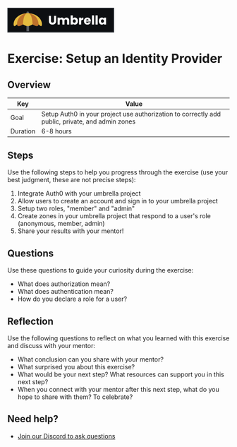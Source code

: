<a href="../../overview/README.md"><img src="../umbrella.svg" alt="Umbrella project"></a>

# Exercise: Setup an Identity Provider

## Overview

| Key | Value |
| --- | --- |
| Goal | Setup Auth0 in your project use authorization to correctly add public, private, and admin zones |
| Duration | 6-8 hours |


## Steps

Use the following steps to help you progress through the exercise (use your best judgment, these are not precise steps):

1. Integrate Auth0 with your umbrella project
2. Allow users to create an account and sign in to your umbrella project
3. Setup two roles, "member" and "admin"
4. Create zones in your umbrella project that respond to a user's role (anonymous, member, admin)
5. Share your results with your mentor!

## Questions

Use these questions to guide your curiosity during the exercise:

- What does authorization mean?
- What does authentication mean?
- How do you declare a role for a user?

## Reflection

Use the following questions to reflect on what you learned with this exercise and discuss with your mentor:

- What conclusion can you share with your mentor?
- What surprised you about this exercise?
- What would be your next step? What resources can support you in this next step?
- When you connect with your mentor after this next step, what do you hope to share with them? To celebrate? 

## Need help?

- [Join our Discord to ask questions](https://discord.gg/bDVYvG3Czd)
